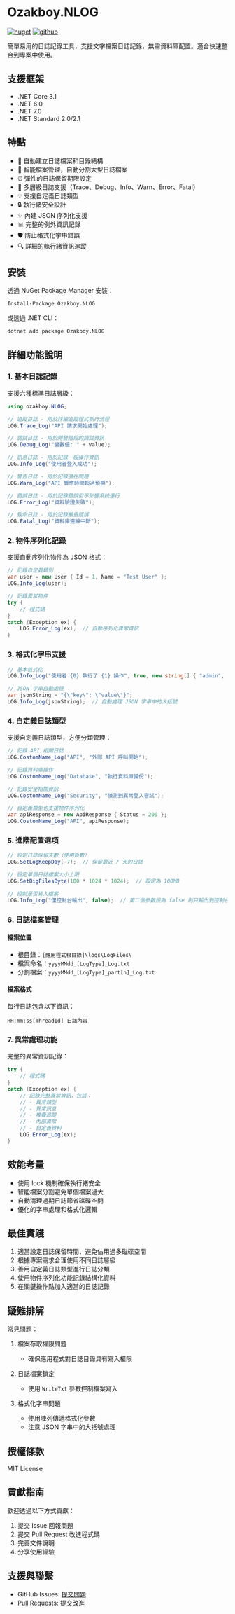 # Ozakboy.NLOG

[![nuget](https://img.shields.io/badge/nuget-ozakboy.NLOG-blue)](https://www.nuget.org/packages/Ozakboy.NLOG/) 
[![github](https://img.shields.io/badge/github-ozakboy.NLOG-blue)](https://github.com/ozakboy/ozakboy.NLOG/)

簡單易用的日誌記錄工具，支援文字檔案日誌記錄，無需資料庫配置。適合快速整合到專案中使用。

## 支援框架

- .NET Core 3.1
- .NET 6.0
- .NET 7.0
- .NET Standard 2.0/2.1

## 特點

- 📝 自動建立日誌檔案和目錄結構
- 🔄 智能檔案管理，自動分割大型日誌檔案
- ⏰ 彈性的日誌保留期限設定
- 🎯 多層級日誌支援（Trace、Debug、Info、Warn、Error、Fatal）
- 💡 支援自定義日誌類型
- 🔒 執行緒安全設計
- ✨ 內建 JSON 序列化支援
- 📊 完整的例外資訊記錄
- 🛡️ 防止格式化字串錯誤
- 🔍 詳細的執行緒資訊追蹤

## 安裝

透過 NuGet Package Manager 安裝：

```bash
Install-Package Ozakboy.NLOG
```

或透過 .NET CLI：

```bash
dotnet add package Ozakboy.NLOG
```

## 詳細功能說明

### 1. 基本日誌記錄

支援六種標準日誌層級：

```csharp
using ozakboy.NLOG;

// 追蹤日誌 - 用於詳細追蹤程式執行流程
LOG.Trace_Log("API 請求開始處理");

// 調試日誌 - 用於開發階段的調試資訊
LOG.Debug_Log("變數值: " + value);

// 訊息日誌 - 用於記錄一般操作資訊
LOG.Info_Log("使用者登入成功");

// 警告日誌 - 用於記錄潛在問題
LOG.Warn_Log("API 響應時間超過預期");

// 錯誤日誌 - 用於記錄錯誤但不影響系統運行
LOG.Error_Log("資料驗證失敗");

// 致命日誌 - 用於記錄嚴重錯誤
LOG.Fatal_Log("資料庫連線中斷");
```

### 2. 物件序列化記錄

支援自動序列化物件為 JSON 格式：

```csharp
// 記錄自定義類別
var user = new User { Id = 1, Name = "Test User" };
LOG.Info_Log(user);

// 記錄異常物件
try {
    // 程式碼
}
catch (Exception ex) {
    LOG.Error_Log(ex);  // 自動序列化異常資訊
}
```

### 3. 格式化字串支援

```csharp
// 基本格式化
LOG.Info_Log("使用者 {0} 執行了 {1} 操作", true, new string[] { "admin", "delete" });

// JSON 字串自動處理
var jsonString = "{\"key\": \"value\"}";
LOG.Info_Log(jsonString);  // 自動處理 JSON 字串中的大括號
```

### 4. 自定義日誌類型

支援自定義日誌類型，方便分類管理：

```csharp
// 記錄 API 相關日誌
LOG.CostomName_Log("API", "外部 API 呼叫開始");

// 記錄資料庫操作
LOG.CostomName_Log("Database", "執行資料庫備份");

// 記錄安全相關資訊
LOG.CostomName_Log("Security", "偵測到異常登入嘗試");

// 自定義類型也支援物件序列化
var apiResponse = new ApiResponse { Status = 200 };
LOG.CostomName_Log("API", apiResponse);
```

### 5. 進階配置選項

```csharp
// 設定日誌保留天數（使用負數）
LOG.SetLogKeepDay(-7);  // 保留最近 7 天的日誌

// 設定單個日誌檔案大小上限
LOG.SetBigFilesByte(100 * 1024 * 1024);  // 設定為 100MB

// 控制是否寫入檔案
LOG.Info_Log("僅控制台輸出", false);  // 第二個參數設為 false 則只輸出到控制台
```

### 6. 日誌檔案管理

#### 檔案位置
- 根目錄：`[應用程式根目錄]\logs\LogFiles\`
- 檔案命名：`yyyyMMdd_[LogType]_Log.txt`
- 分割檔案：`yyyyMMdd_[LogType]_part[n]_Log.txt`

#### 檔案格式
每行日誌包含以下資訊：
```
HH:mm:ss[ThreadId] 日誌內容
```

### 7. 異常處理功能

完整的異常資訊記錄：

```csharp
try {
    // 程式碼
}
catch (Exception ex) {
    // 記錄完整異常資訊，包括：
    // - 異常類型
    // - 異常訊息
    // - 堆疊追蹤
    // - 內部異常
    // - 自定義資料
    LOG.Error_Log(ex);
}
```

## 效能考量

- 使用 lock 機制確保執行緒安全
- 智能檔案分割避免單個檔案過大
- 自動清理過期日誌節省磁碟空間
- 優化的字串處理和格式化邏輯

## 最佳實踐

1. 適當設定日誌保留時間，避免佔用過多磁碟空間
2. 根據專案需求合理使用不同日誌層級
3. 善用自定義日誌類型進行日誌分類
4. 使用物件序列化功能記錄結構化資料
5. 在關鍵操作點加入適當的日誌記錄

## 疑難排解

常見問題：

1. 檔案存取權限問題
   - 確保應用程式對日誌目錄具有寫入權限
   
2. 日誌檔案鎖定
   - 使用 `WriteTxt` 參數控制檔案寫入
   
3. 格式化字串問題
   - 使用陣列傳遞格式化參數
   - 注意 JSON 字串中的大括號處理

## 授權條款

MIT License

## 貢獻指南

歡迎透過以下方式貢獻：
 
1. 提交 Issue 回報問題
2. 提交 Pull Request 改進程式碼
3. 完善文件說明
4. 分享使用經驗

## 支援與聯繫

- GitHub Issues: [提交問題](https://github.com/ozakboy/ozakboy.NLOG/issues)
- Pull Requests: [提交改進](https://github.com/ozakboy/ozakboy.NLOG/pulls)